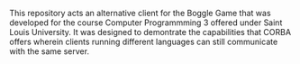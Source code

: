 This repository acts an alternative client for the Boggle Game that was developed for the course Computer Programmming 3 offered under Saint Louis University. It was designed to demontrate the capabilities that CORBA offers wherein clients running different languages can still communicate with the same server.
